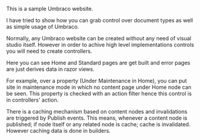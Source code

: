 This is a sample Umbraco website. 

I have tried to show how you can grab control over document types as well as simple usage of Umbraco. 

Normally, any Umbraco website can be created without any need of visual studio itself. However in order to achive high level implementations controls you will need to create controllers.

Here you can see Home and Standard pages are get built and error pages are just derives data in razor views. 

For example, over a property (Under Maintenance in Home), you can put site in maintenance mode in which no content page under Home node can be seen. 
This property is checked with an action filter hence this control is in controllers' action.

There is a caching mechanism based on content nodes and invalidations are triggered by Publish events. This means, whenever a content node is published; if node itself or any related node is cache; cache is invalidated. 
However caching data is done in builders.